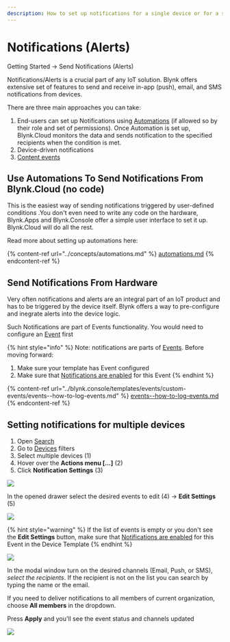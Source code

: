 ```yaml
---
description: How to set up notifications for a single device or for a selection of devices.
---
```


# Notifications (Alerts)

Getting Started -> Send Notifications (Alerts)



Notifications/Alerts is a crucial part of any IoT solution. Blynk offers extensive set of features to send and receive in-app (push), email, and SMS notifications from devices.

There are three main approaches you can take:

1. End-users can set up Notifications using [Automations](../concepts/automations.md) (if allowed so by their role and set of permissions). Once Automation is set up, Blynk.Cloud monitors the data and sends notification to the specified recipients when the condition is met.&#x20;
2. Device-driven notifications
3. [Content events](../blynk.console/templates/events/custom-events/events-content-events.md)

## Use Automations To Send Notifications From Blynk.Cloud (no code)

This is the easiest way of sending notifications triggered by user-defined conditions .You don't even need to write any code on the hardware, Blynk.Apps and Blynk.Console offer a simple user interface to set it up. Blynk.Cloud will do all the rest.

Read more about setting up automations here:

{% content-ref url="../concepts/automations.md" %}
[automations.md](../concepts/automations.md)
{% endcontent-ref %}

## Send Notifications From Hardware

Very often notifications and alerts are an integral part of an IoT product and has to be triggered by the device itself. Blynk offers a way to pre-configure and inegrate alerts into the device logic.&#x20;

Such Notifications are part of Events functionality. You would need to configure an [Event](../blynk.console/templates/events/) first

{% hint style="info" %}
Note: notifications are parts of [Events](../blynk.console/templates/events/). Before moving forward:

1. Make sure your template has Event configured
2. Make sure that [Notifications are enabled](../blynk.console/templates/events/events-notification-settings/) for this Event
{% endhint %}

{% content-ref url="../blynk.console/templates/events/custom-events/events--how-to-log-events.md" %}
[events--how-to-log-events.md](../blynk.console/templates/events/custom-events/events--how-to-log-events.md)
{% endcontent-ref %}

## Setting notifications for multiple devices

1. Open [Search](../blynk.console/search-data.md)
2. Go to [Devices](../blynk.console/devices/) filters
3. Select multiple devices (1)
4. Hover over the **Actions menu \[...]** (2)
5. Click **Notification Settings** (3)

![](https://user-images.githubusercontent.com/72824404/119673690-3ae3e700-be44-11eb-86e0-147f6a22b977.png)

In the opened drawer select the desired events to edit (4) -> **Edit Settings** (5)

![](https://user-images.githubusercontent.com/72824404/119675163-79c66c80-be45-11eb-93d1-71f02150a0b0.png)

{% hint style="warning" %}
If the list of events is empty or you don't see the **Edit Settings** button, make sure that [Notifications are enabled](../blynk.console/templates/events/events-notification-settings/) for this Event in the Device Template
{% endhint %}

![](https://user-images.githubusercontent.com/72824404/119676364-797aa100-be46-11eb-98e6-c8a4a16ae06e.png)

In the modal window turn on the desired channels (Email, Push, or SMS), _select the recipients_. If the recipient is not on the list you can search by typing the name or the email.

If you need to deliver notifications to all members of current organization, choose **All members** in the dropdown.

Press **Apply** and you'll see the event status and channels updated

![](https://user-images.githubusercontent.com/72824404/119677034-0887b900-be47-11eb-8a2d-638bcc35c38f.png)
